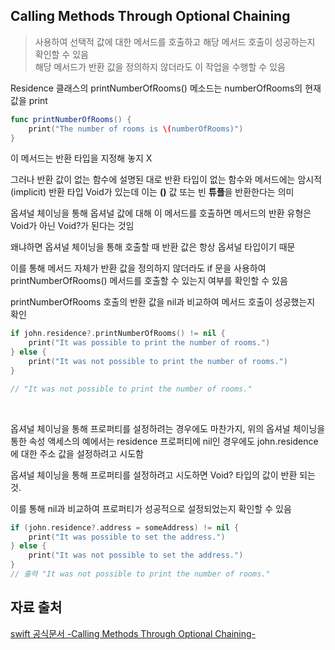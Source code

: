 ## Calling Methods Through Optional Chaining

> 사용하여 선택적 값에 대한 메서드를 호출하고 해당 메서드 호출이 성공하는지 확인할 수 있음
> <br/>
> 해당 메서드가 반환 값을 정의하지 않더라도 이 작업을 수행할 수 있음
> <br/>

Residence 클래스의 printNumberOfRooms() 메소드는 numberOfRooms의 현재 값을 print
<br/>

```swift
func printNumberOfRooms() {
    print("The number of rooms is \(numberOfRooms)")
}
```

이 메서드는 반환 타입을 지정해 놓지 X
<br/>

그러나 반환 값이 없는 함수에 설명된 대로 반환 타입이 없는 함수와 메서드에는 암시적(implicit) 반환 타입 Void가 있는데 이는 **()** 값 또는 빈 **튜플**을 반환한다는 의미
<br/>

옵셔널 체이닝을 통해 옵셔널 값에 대해 이 메서드를 호출하면 메서드의 반환 유형은 Void가 아닌 Void?가 된다는 것임
<br/>

왜냐하면 옵셔널 체이닝을 통해 호출할 때 반환 값은 항상 옵셔널 타입이기 때문
<br/>

이를 통해 메서드 자체가 반환 값을 정의하지 않더라도 if 문을 사용하여 printNumberOfRooms() 메서드를 호출할 수 있는지 여부를 확인할 수 있음
<br/>

printNumberOfRooms 호출의 반환 값을 nil과 비교하여 메서드 호출이 성공했는지 확인
<br/>

```swift
if john.residence?.printNumberOfRooms() != nil {
    print("It was possible to print the number of rooms.")
} else {
    print("It was not possible to print the number of rooms.")
}

// "It was not possible to print the number of rooms."
```

<br/>

옵셔널 체이닝을 통해 프로퍼티를 설정하려는 경우에도 마찬가지, 위의 옵셔널 체이닝을 통한 속성 액세스의 예에서는 residence 프로퍼티에 nil인 경우에도 john.residence에 대한 주소 값을 설정하려고 시도함
<br/>

옵셔널 체이닝을 통해 프로퍼티를 설정하려고 시도하면 Void? 타입의 값이 반환 되는 것.
<br/>

이를 통해 nil과 비교하여 프로퍼티가 성공적으로 설정되었는지 확인할 수 있음
<br/>

```swift
if (john.residence?.address = someAddress) != nil {
    print("It was possible to set the address.")
} else {
    print("It was not possible to set the address.")
}
// 출력 "It was not possible to print the number of rooms."
```

## 자료 출처

[swift 공식문서 -Calling Methods Through Optional Chaining-](https://docs.swift.org/swift-book/documentation/the-swift-programming-language/optionalchaining/#Calling-Methods-Through-Optional-Chaining)
